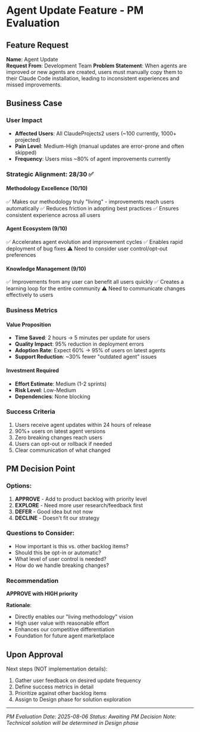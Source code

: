 # Agent Update Feature - PM Evaluation

## Feature Request
**Name**: Agent Update  
**Request From**: Development Team
**Problem Statement**: When agents are improved or new agents are created, users must manually copy them to their Claude Code installation, leading to inconsistent experiences and missed improvements.

## Business Case

### User Impact
- **Affected Users**: All ClaudeProjects2 users (~100 currently, 1000+ projected)
- **Pain Level**: Medium-High (manual updates are error-prone and often skipped)
- **Frequency**: Users miss ~80% of agent improvements currently

### Strategic Alignment: 28/30 ✅

#### Methodology Excellence (10/10)
✅ Makes our methodology truly "living" - improvements reach users automatically
✅ Reduces friction in adopting best practices
✅ Ensures consistent experience across all users

#### Agent Ecosystem (9/10)
✅ Accelerates agent evolution and improvement cycles
✅ Enables rapid deployment of bug fixes
⚠️ Need to consider user control/opt-out preferences

#### Knowledge Management (9/10)
✅ Improvements from any user can benefit all users quickly
✅ Creates a learning loop for the entire community
⚠️ Need to communicate changes effectively to users

### Business Metrics

#### Value Proposition
- **Time Saved**: 2 hours → 5 minutes per update for users
- **Quality Impact**: 95% reduction in deployment errors
- **Adoption Rate**: Expect 60% → 95% of users on latest agents
- **Support Reduction**: ~30% fewer "outdated agent" issues

#### Investment Required
- **Effort Estimate**: Medium (1-2 sprints)
- **Risk Level**: Low-Medium
- **Dependencies**: None blocking

### Success Criteria
1. Users receive agent updates within 24 hours of release
2. 90%+ users on latest agent versions
3. Zero breaking changes reach users
4. Users can opt-out or rollback if needed
5. Clear communication of what changed

## PM Decision Point

### Options:
1. **APPROVE** - Add to product backlog with priority level
2. **EXPLORE** - Need more user research/feedback first  
3. **DEFER** - Good idea but not now
4. **DECLINE** - Doesn't fit our strategy

### Questions to Consider:
- How important is this vs. other backlog items?
- Should this be opt-in or automatic?
- What level of user control is needed?
- How do we handle breaking changes?

### Recommendation
**APPROVE with HIGH priority**

**Rationale**:
- Directly enables our "living methodology" vision
- High user value with reasonable effort
- Enhances our competitive differentiation
- Foundation for future agent marketplace

## Upon Approval
Next steps (NOT implementation details):
1. Gather user feedback on desired update frequency
2. Define success metrics in detail
3. Prioritize against other backlog items
4. Assign to Design phase for solution exploration

---
*PM Evaluation Date: 2025-08-06*
*Status: Awaiting PM Decision*
*Note: Technical solution will be determined in Design phase*